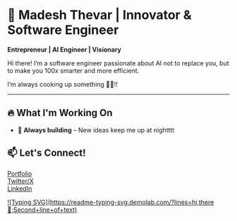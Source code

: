 # 🚀 Madesh Thevar | Innovator & Software Engineer  
**Entrepreneur | AI Engineer | Visionary**  

Hi there! I’m a software engineer passionate about AI not to replace you, but to make you 100x smarter and more efficient. 


I’m always cooking up something 🧑‍🍳!!


---

## 🔥 What I'm Working On  

- 🎯 **Always building** – New ideas keep me up at nightttt


## 📫 Let's Connect!  
[Portfolio](https://madeshthevar.com)  
[Twitter/X](https://twitter.com/MadeshThevar3)  
[LinkedIn](https://linkedin.com/in/madesh3)  


[![Typing SVG](https://readme-typing-svg.demolab.com/?lines=hi,there 🤟;Second+line+of+text)](https://git.io/typing-svg)
